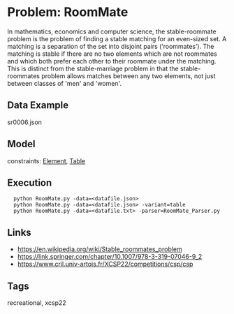 # Problem: RoomMate

In mathematics, economics and computer science, the stable-roommate problem is the problem of finding a stable matching for an even-sized set.
A matching is a separation of the set into disjoint pairs (‘roommates’).
The matching is stable if there are no two elements which are not roommates and which both prefer each other to their roommate under the matching.
This is distinct from the stable-marriage problem in that the stable-roommates problem allows matches between any two elements, not just between classes of
'men' and 'women'.

## Data Example
  sr0006.json

## Model
  constraints: [Element](https://pycsp.org/documentation/constraints/Element), [Table](https://pycsp.org/documentation/constraints/Table)

## Execution
```
  python RoomMate.py -data=<datafile.json>
  python RoomMate.py -data=<datafile.json> -variant=table
  python RoomMate.py -data=<datafile.txt> -parser=RoomMate_Parser.py
```

## Links
  - https://en.wikipedia.org/wiki/Stable_roommates_problem
  - https://link.springer.com/chapter/10.1007/978-3-319-07046-9_2
  - https://www.cril.univ-artois.fr/XCSP22/competitions/csp/csp

## Tags
  recreational, xcsp22

